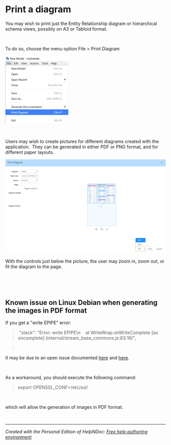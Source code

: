 # Print a diagram

You may wish to print just the Entity Relationship diagram or hierarchical schema views, possibly on A3 or Tabloid format.

&nbsp;

To do so, choose the menu option File \> Print Diagram

![Image](<lib/File%20menu%20-%20Print%20Diagram.png>)

&nbsp;

Users may wish to create pictures for different diagrams created with the application.&nbsp; They can be generated in either PDF or PNG format, and for different paper layouts.

![Image](<lib/File%20-%20Print%20Daigram.png>)

With the controls just below the picture, the user may zoom in, zoom out, or fit the diagram to the page.

&nbsp;

&nbsp;

## Known issue on Linux Debian when generating the images in PDF format ##

If you get a "write EPIPE" error:

>  "stack": "Error: write EPIPE\\n    at WriteWrap.onWriteComplete \[as oncomplete\] (internal/stream\_base\_commons.js:83:16)",

> &nbsp;

It may be due to an open issue documented [here](<https://github.com/wch/webshot/issues/90> "target=\"\_blank\"") and [here](<https://github.com/marcbachmann/node-html-pdf/issues/531> "target=\"\_blank\"").

&nbsp;

As a workaround, you should execute the following command:

> export OPENSSL\_CONF=/etc/ssl/

&nbsp;

which will allow the generation of images in PDF format.

&nbsp;


***
_Created with the Personal Edition of HelpNDoc: [Free help authoring environment](<https://www.helpndoc.com/help-authoring-tool>)_
